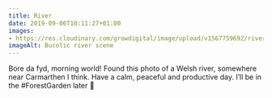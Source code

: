 ```yaml
---
title: River
date: 2019-09-06T10:11:27+01:00
images: 
- https://res.cloudinary.com/growdigital/image/upload/v1567759692/river-IMG_7180.jpg
imageAlt: Bucolic river scene
---
```


Bore da fyd, morning world! Found this photo of a Welsh river, somewhere near Carmarthen I think. Have a calm, peaceful and productive day. I’ll be in the #ForestGarden later 🙂
